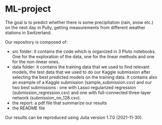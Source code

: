 # ML-project

The goal is to predict whether there is some precipitation (rain, snow etc.) on the next day in Pully, getting measurements from different weather stations in Switzerland.

Our repository is composed of:

- src folder: it contains the code which is organized in 3 Pluto notebooks. One for the exploration of the data, one for the linear methods and one for the non-linear ones.
- data folder: it contains the training data that we used to find relevant models, the test data that we used to do our Kaggle submission after selecting the best predicted models on the training data. It contains also an example of a Kaggle submission (sample_submission.csv) and our two best submissions : one with Lasso regularized regression (submission_regression.csv) and one with full-connected three-layer network (submission_nn_128.csv).
- the report: a pdf file that summarize our results
- the README file

Our results can be reproduced using Julia version 1.7.0 (2021-11-30).
